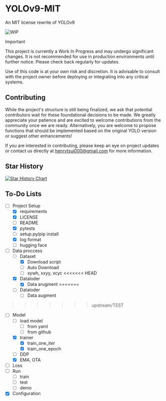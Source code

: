 # YOLOv9-MIT
An MIT license rewrite of YOLOv9

![WIP](https://img.shields.io/badge/status-WIP-orange)
> [!IMPORTANT]
> This project is currently a Work In Progress and may undergo significant changes. It is not recommended for use in production environments until further notice. Please check back regularly for updates.
> 
> Use of this code is at your own risk and discretion. It is advisable to consult with the project owner before deploying or integrating into any critical systems.

## Contributing

While the project's structure is still being finalized, we ask that potential contributors wait for these foundational decisions to be made. We greatly appreciate your patience and are excited to welcome contributions from the community once we are ready. Alternatively, you are welcome to propose functions that should be implemented based on the original YOLO version or suggest other enhancements! 

If you are interested in contributing, please keep an eye on project updates or contact us directly at [henrytsui000@gmail.com](mailto:henrytsui000@gmail.com) for more information.

## Star History

[![Star History Chart](https://api.star-history.com/svg?repos=WongKinYiu/yolov9mit&type=Date)](https://star-history.com/#WongKinYiu/yolov9mit&Date)

## To-Do Lists
- [ ] Project Setup
    - [X] requirements
    - [x] LICENSE
    - [ ] README
    - [x] pytests
    - [ ] setup.py/pip install
    - [x] log format
    - [ ] hugging face
- [ ] Data proccess
    - [ ] Dataset
        - [x] Download script
        - [ ] Auto Download
        - [ ] xywh, xxyy, xcyc
<<<<<<< HEAD
    - [x] Dataloder
        - [x] Data arugment
=======
    - [ ] Dataloder
        - [ ] Data augment
>>>>>>> upstream/TEST
- [ ] Model
    - [ ] load model
        - [ ] from yaml
        - [ ] from github
    - [x] trainer
        - [x] train_one_iter
        - [x] train_one_epoch
    - [ ] DDP
    - [x] EMA, OTA
- [ ] Loss
- [ ] Run
    - [ ] train
    - [ ] test
    - [ ] demo
- [x] Configuration
